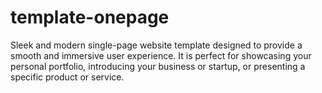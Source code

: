 # template-onepage
Sleek and modern single-page website template designed to provide a smooth and immersive user experience. It is perfect for showcasing your personal portfolio, introducing your business or startup, or presenting a specific product or service.
